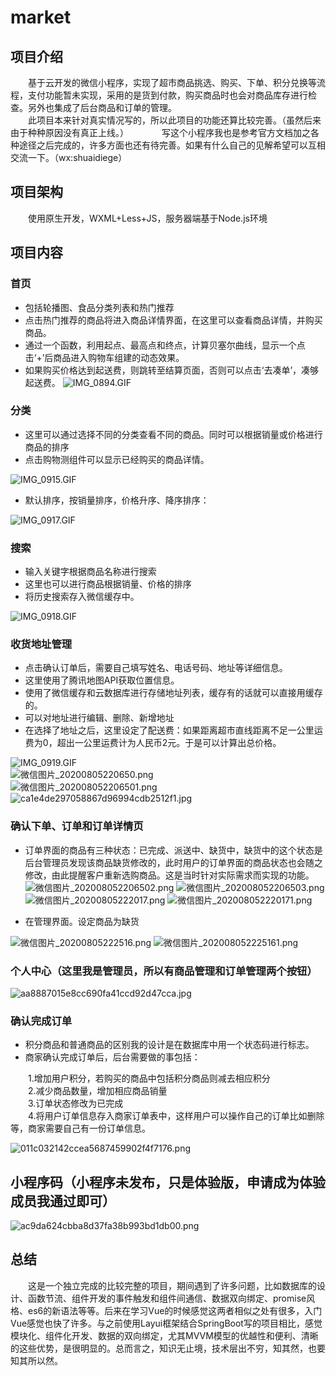 # market

## 项目介绍

　　基于云开发的微信小程序，实现了超市商品挑选、购买、下单、积分兑换等流程，支付功能暂未实现，采用的是货到付款，购买商品时也会对商品库存进行检查。另外也集成了后台商品和订单的管理。  
　　此项目本来针对真实情况写的，所以此项目的功能还算比较完善。（虽然后来由于种种原因没有真正上线。）　　
　　写这个小程序我也是参考官方文档加之各种途径之后完成的，许多方面也还有待完善。如果有什么自己的见解希望可以互相交流一下。（wx:shuaidiege）

## 项目架构
　　使用原生开发，WXML+Less+JS，服务器端基于Node.js环境

## 项目内容
### 首页
- 包括轮播图、食品分类列表和热门推荐
- 点击热门推荐的商品将进入商品详情界面，在这里可以查看商品详情，并购买商品。
- 通过一个函数，利用起点、最高点和终点，计算贝塞尔曲线，显示一个点击‘+’后商品进入购物车组建的动态效果。
- 如果购买价格达到起送费，则跳转至结算页面，否则可以点击‘去凑单’，凑够起送费。
 ![IMG_0894.GIF](http://ww1.sinaimg.cn/mw690/006Ri855gy1ghg43e09trg30ch0m6x6s.gif)

### 分类
- 这里可以通过选择不同的分类查看不同的商品。同时可以根据销量或价格进行商品的排序
- 点击购物测组件可以显示已经购买的商品详情。

![IMG_0915.GIF](http://ww1.sinaimg.cn/large/006Ri855gy1ghg94y3jjjg306t0c4npd.gif)

- 默认排序，按销量排序，价格升序、降序排序：

![IMG_0917.GIF](http://ww1.sinaimg.cn/large/006Ri855gy1ghg98yop1eg309f0grhdt.gif)

### 搜索
- 输入关键字根据商品名称进行搜索
- 这里也可以进行商品根据销量、价格的排序
- 将历史搜索存入微信缓存中。

![IMG_0918.GIF](http://ww1.sinaimg.cn/large/006Ri855gy1ghg9bize5ig306u0c54qp.gif)

### 收货地址管理
- 点击确认订单后，需要自己填写姓名、电话号码、地址等详细信息。
- 这里使用了腾讯地图API获取位置信息。
- 使用了微信缓存和云数据库进行存储地址列表，缓存有的话就可以直接用缓存的。
- 可以对地址进行编辑、删除、新增地址
- 在选择了地址之后，这里设定了配送费：如果距离超市直线距离不足一公里运费为0，超出一公里运费计为人民币2元。于是可以计算出总价格。

![IMG_0919.GIF](http://ww1.sinaimg.cn/large/006Ri855gy1ghga3teiwig307u0dykjl.gif)  
![微信图片_20200805220650.png](http://ww1.sinaimg.cn/mw690/006Ri855gy1ghgaek6ggoj30yi1pcajq.jpg)  
![微信图片_202008052206501.png](http://ww1.sinaimg.cn/mw690/006Ri855gy1ghgael323yj30yi1pc7g4.jpg)  
![ca1e4de297058867d96994cdb2512f1.jpg](http://ww1.sinaimg.cn/mw690/006Ri855gy1ghgahfc34lj30u01hc773.jpg)  

### 确认下单、订单和订单详情页
- 订单界面的商品有三种状态：已完成、派送中、缺货中，缺货中的这个状态是后台管理员发现该商品缺货修改的，此时用户的订单界面的商品状态也会随之修改，由此提醒客户重新选购商品。这是当时针对实际需求而实现的功能。
![微信图片_202008052206502.png](http://ww1.sinaimg.cn/mw690/006Ri855gy1ghgael8s6wj30yi1pc4b1.jpg)
![微信图片_202008052206503.png](http://ww1.sinaimg.cn/mw690/006Ri855gy1ghgael3zipj30yi1pcdn2.jpg)
![微信图片_20200805222017.png](http://ww1.sinaimg.cn/mw690/006Ri855gy1ghgasbqyhdj30yi1pck3d.jpg)
![微信图片_202008052220171.png](http://ww1.sinaimg.cn/mw690/006Ri855gy1ghgasb6b7kj30yi1pcgt2.jpg)

- 在管理界面。设定商品为缺货

![微信图片_20200805222516.png](http://ww1.sinaimg.cn/mw690/006Ri855gy1ghgaxpqslvj30yi1pc138.jpg)
![微信图片_202008052225161.png](http://ww1.sinaimg.cn/mw690/006Ri855gy1ghgaxq40kpj30yi1pc45o.jpg)

### 个人中心（这里我是管理员，所以有商品管理和订单管理两个按钮）
![aa8887015e8cc690fa41ccd92d47cca.jpg](http://ww1.sinaimg.cn/mw690/006Ri855gy1ghgb3gbc32j30yi1pcafb.jpg)

### 确认完成订单
- 积分商品和普通商品的区别我的设计是在数据库中用一个状态码进行标志。
- 商家确认完成订单后，后台需要做的事包括：

　　1.增加用户积分，若购买的商品中包括积分商品则减去相应积分  
　　2.减少商品数量，增加相应商品销量  
　　3.订单状态修改为已完成  
　　4.将用户订单信息存入商家订单表中，这样用户可以操作自己的订单比如删除等，商家需要自己有一份订单信息。

 ![011c032142ccea5687459902f4f7176.png](http://ww1.sinaimg.cn/mw690/006Ri855gy1ghgbmetnibj30yi1pcx4p.jpg)

## 小程序码（小程序未发布，只是体验版，申请成为体验成员我通过即可）
![ac9da624cbba8d37fa38b993bd1db00.png](http://ww1.sinaimg.cn/mw690/006Ri855gy1ghgc7cpvzkj305l05it94.jpg)

## 总结
　　这是一个独立完成的比较完整的项目，期间遇到了许多问题，比如数据库的设计、函数节流、组件开发的事件触发和组件间通信、数据双向绑定、promise风格、es6的新语法等等。后来在学习Vue的时候感觉这两者相似之处有很多，入门Vue感觉也快了许多。与之前使用Layui框架结合SpringBoot写的项目相比，感觉模块化、组件化开发、数据的双向绑定，尤其MVVM模型的优越性和便利、清晰的这些优势，是很明显的。总而言之，知识无止境，技术层出不穷，知其然，也要知其所以然。


